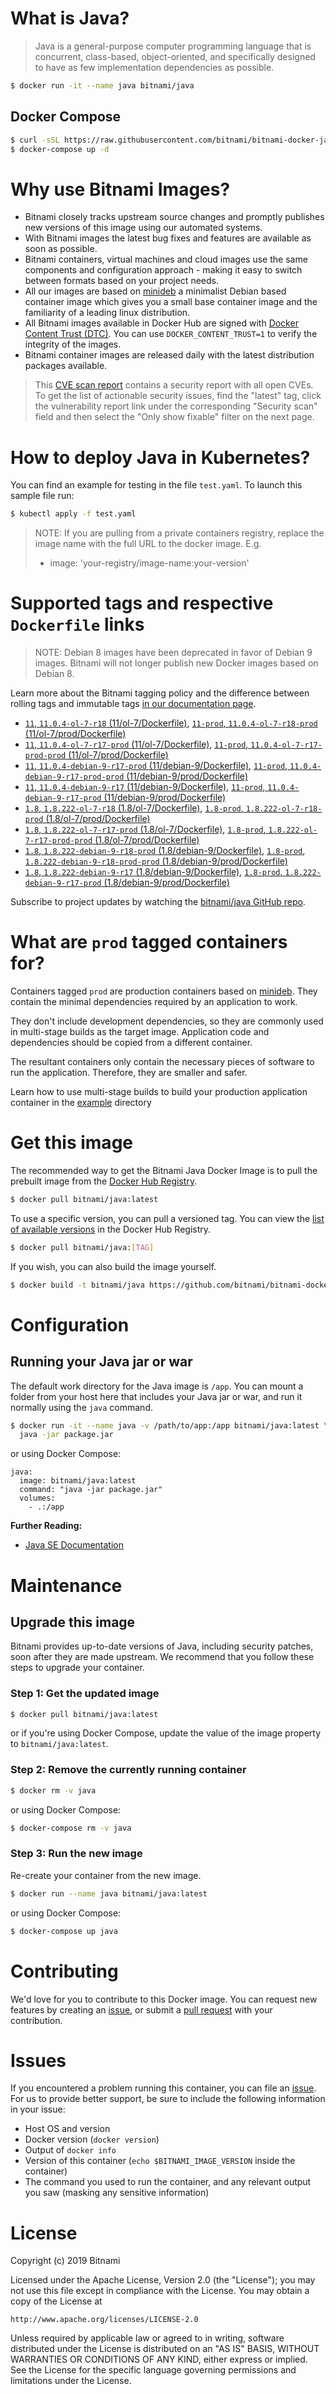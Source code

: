 # What is Java?

> Java is a general-purpose computer programming language that is concurrent, class-based, object-oriented, and specifically designed to have as few implementation dependencies as possible.

```bash
$ docker run -it --name java bitnami/java
```

## Docker Compose

```bash
$ curl -sSL https://raw.githubusercontent.com/bitnami/bitnami-docker-java/master/docker-compose.yml > docker-compose.yml
$ docker-compose up -d
```

# Why use Bitnami Images?

* Bitnami closely tracks upstream source changes and promptly publishes new versions of this image using our automated systems.
* With Bitnami images the latest bug fixes and features are available as soon as possible.
* Bitnami containers, virtual machines and cloud images use the same components and configuration approach - making it easy to switch between formats based on your project needs.
* All our images are based on [minideb](https://github.com/bitnami/minideb) a minimalist Debian based container image which gives you a small base container image and the familiarity of a leading linux distribution.
* All Bitnami images available in Docker Hub are signed with [Docker Content Trust (DTC)](https://docs.docker.com/engine/security/trust/content_trust/). You can use `DOCKER_CONTENT_TRUST=1` to verify the integrity of the images.
* Bitnami container images are released daily with the latest distribution packages available.


> This [CVE scan report](https://quay.io/repository/bitnami/java?tab=tags) contains a security report with all open CVEs. To get the list of actionable security issues, find the "latest" tag, click the vulnerability report link under the corresponding "Security scan" field and then select the "Only show fixable" filter on the next page.

# How to deploy Java in Kubernetes?

You can find an example for testing in the file `test.yaml`. To launch this sample file run:

```bash
$ kubectl apply -f test.yaml
```

> NOTE: If you are pulling from a private containers registry, replace the image name with the full URL to the docker image. E.g.
>
> - image: 'your-registry/image-name:your-version'

# Supported tags and respective `Dockerfile` links

> NOTE: Debian 8 images have been deprecated in favor of Debian 9 images. Bitnami will not longer publish new Docker images based on Debian 8.

Learn more about the Bitnami tagging policy and the difference between rolling tags and immutable tags [in our documentation page](https://docs.bitnami.com/containers/how-to/understand-rolling-tags-containers/).


- [`11`, `11.0.4-ol-7-r18` (11/ol-7/Dockerfile)](https://github.com/bitnami/bitnami-docker-java/blob/11.0.4-ol-7-r18/11/ol-7/Dockerfile), [`11-prod`, `11.0.4-ol-7-r18-prod` (11/ol-7/prod/Dockerfile)](https://github.com/bitnami/bitnami-docker-java/blob/11.0.4-ol-7-r18/11/ol-7/prod/Dockerfile)
- [`11`, `11.0.4-ol-7-r17-prod` (11/ol-7/Dockerfile)](https://github.com/bitnami/bitnami-docker-java/blob/11.0.4-ol-7-r17-prod/11/ol-7/Dockerfile), [`11-prod`, `11.0.4-ol-7-r17-prod-prod` (11/ol-7/prod/Dockerfile)](https://github.com/bitnami/bitnami-docker-java/blob/11.0.4-ol-7-r17-prod/11/ol-7/prod/Dockerfile)
- [`11`, `11.0.4-debian-9-r17-prod` (11/debian-9/Dockerfile)](https://github.com/bitnami/bitnami-docker-java/blob/11.0.4-debian-9-r17-prod/11/debian-9/Dockerfile), [`11-prod`, `11.0.4-debian-9-r17-prod-prod` (11/debian-9/prod/Dockerfile)](https://github.com/bitnami/bitnami-docker-java/blob/11.0.4-debian-9-r17-prod/11/debian-9/prod/Dockerfile)
- [`11`, `11.0.4-debian-9-r17` (11/debian-9/Dockerfile)](https://github.com/bitnami/bitnami-docker-java/blob/11.0.4-debian-9-r17/11/debian-9/Dockerfile), [`11-prod`, `11.0.4-debian-9-r17-prod` (11/debian-9/prod/Dockerfile)](https://github.com/bitnami/bitnami-docker-java/blob/11.0.4-debian-9-r17/11/debian-9/prod/Dockerfile)
- [`1.8`, `1.8.222-ol-7-r18` (1.8/ol-7/Dockerfile)](https://github.com/bitnami/bitnami-docker-java/blob/1.8.222-ol-7-r18/1.8/ol-7/Dockerfile), [`1.8-prod`, `1.8.222-ol-7-r18-prod` (1.8/ol-7/prod/Dockerfile)](https://github.com/bitnami/bitnami-docker-java/blob/1.8.222-ol-7-r18/1.8/ol-7/prod/Dockerfile)
- [`1.8`, `1.8.222-ol-7-r17-prod` (1.8/ol-7/Dockerfile)](https://github.com/bitnami/bitnami-docker-java/blob/1.8.222-ol-7-r17-prod/1.8/ol-7/Dockerfile), [`1.8-prod`, `1.8.222-ol-7-r17-prod-prod` (1.8/ol-7/prod/Dockerfile)](https://github.com/bitnami/bitnami-docker-java/blob/1.8.222-ol-7-r17-prod/1.8/ol-7/prod/Dockerfile)
- [`1.8`, `1.8.222-debian-9-r18-prod` (1.8/debian-9/Dockerfile)](https://github.com/bitnami/bitnami-docker-java/blob/1.8.222-debian-9-r18-prod/1.8/debian-9/Dockerfile), [`1.8-prod`, `1.8.222-debian-9-r18-prod-prod` (1.8/debian-9/prod/Dockerfile)](https://github.com/bitnami/bitnami-docker-java/blob/1.8.222-debian-9-r18-prod/1.8/debian-9/prod/Dockerfile)
- [`1.8`, `1.8.222-debian-9-r17` (1.8/debian-9/Dockerfile)](https://github.com/bitnami/bitnami-docker-java/blob/1.8.222-debian-9-r17/1.8/debian-9/Dockerfile), [`1.8-prod`, `1.8.222-debian-9-r17-prod` (1.8/debian-9/prod/Dockerfile)](https://github.com/bitnami/bitnami-docker-java/blob/1.8.222-debian-9-r17/1.8/debian-9/prod/Dockerfile)

Subscribe to project updates by watching the [bitnami/java GitHub repo](https://github.com/bitnami/bitnami-docker-java).

# What are `prod` tagged containers for?

Containers tagged `prod` are production containers based on [minideb](https://github.com/bitnami/minideb). They contain the minimal dependencies required by an application to work.

They don't include development dependencies, so they are commonly used in multi-stage builds as the target image. Application code and dependencies should be copied from a different container.

The resultant containers only contain the necessary pieces of software to run the application. Therefore, they are smaller and safer.

Learn how to use multi-stage builds to build your production application container in the [example](/example) directory

# Get this image

The recommended way to get the Bitnami Java Docker Image is to pull the prebuilt image from the [Docker Hub Registry](https://hub.docker.com/r/bitnami/java).

```bash
$ docker pull bitnami/java:latest
```

To use a specific version, you can pull a versioned tag. You can view the [list of available versions](https://hub.docker.com/r/bitnami/java/tags/) in the Docker Hub Registry.

```bash
$ docker pull bitnami/java:[TAG]
```

If you wish, you can also build the image yourself.

```bash
$ docker build -t bitnami/java https://github.com/bitnami/bitnami-docker-java.git
```

# Configuration

## Running your Java jar or war

The default work directory for the Java image is `/app`. You can mount a folder from your host here that includes your Java jar or war, and run it normally using the `java` command.

```bash
$ docker run -it --name java -v /path/to/app:/app bitnami/java:latest \
  java -jar package.jar
```

or using Docker Compose:

```
java:
  image: bitnami/java:latest
  command: "java -jar package.jar"
  volumes:
    - .:/app
```

**Further Reading:**

  - [Java SE Documentation](https://docs.oracle.com/javase/8/docs/api/)

# Maintenance

## Upgrade this image

Bitnami provides up-to-date versions of Java, including security patches, soon after they are made upstream. We recommend that you follow these steps to upgrade your container.

### Step 1: Get the updated image

```bash
$ docker pull bitnami/java:latest
```

or if you're using Docker Compose, update the value of the image property to `bitnami/java:latest`.

### Step 2: Remove the currently running container

```bash
$ docker rm -v java
```

or using Docker Compose:

```bash
$ docker-compose rm -v java
```

### Step 3: Run the new image

Re-create your container from the new image.

```bash
$ docker run --name java bitnami/java:latest
```

or using Docker Compose:

```bash
$ docker-compose up java
```

# Contributing

We'd love for you to contribute to this Docker image. You can request new features by creating an [issue](https://github.com/bitnami/bitnami-docker-java/issues), or submit a [pull request](https://github.com/bitnami/bitnami-docker-java/pulls) with your contribution.

# Issues

If you encountered a problem running this container, you can file an [issue](https://github.com/bitnami/bitnami-docker-java/issues). For us to provide better support, be sure to include the following information in your issue:

- Host OS and version
- Docker version (`docker version`)
- Output of `docker info`
- Version of this container (`echo $BITNAMI_IMAGE_VERSION` inside the container)
- The command you used to run the container, and any relevant output you saw (masking any sensitive
information)

# License

Copyright (c) 2019 Bitnami

Licensed under the Apache License, Version 2.0 (the "License");
you may not use this file except in compliance with the License.
You may obtain a copy of the License at

    http://www.apache.org/licenses/LICENSE-2.0

Unless required by applicable law or agreed to in writing, software
distributed under the License is distributed on an "AS IS" BASIS,
WITHOUT WARRANTIES OR CONDITIONS OF ANY KIND, either express or implied.
See the License for the specific language governing permissions and
limitations under the License.
